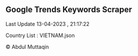 

## Google Trends Keywords Scraper 
 
Last Update 13-04-2023 , 21:17:22

Country List :
VIETNAM.json



© Abdul Muttaqin 
